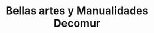 ---
title: "Bellas artes y Manualidades Decomur"
url: /murcia/bellas-artes-y-manualidades-decomur/
shop: artesanía
---